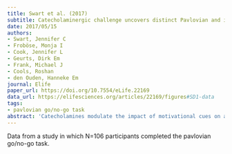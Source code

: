 ```yaml
---
title: Swart et al. (2017)
subtitle: Catecholaminergic challenge uncovers distinct Pavlovian and instrumental mechanisms of motivated (in)action
date: 2017/05/15
authors:
- Swart, Jennifer C
- Froböse, Monja I
- Cook, Jennifer L
- Geurts, Dirk Em
- Frank, Michael J
- Cools, Roshan
- den Ouden, Hanneke Em
journal: Elife
paper_url: https://doi.org/10.7554/eLife.22169
data_url: https://elifesciences.org/articles/22169/figures#SD1-data
tags:
- pavlovian go/no-go task
abstract: 'Catecholamines modulate the impact of motivational cues on action. Such motivational biases have been proposed to reflect cue-based, Pavlovian effects. Here, we assess whether motivational biases may also arise from asymmetrical instrumental learning of active and passive responses following reward and punishment outcomes. We present a novel paradigm, allowing us to disentangle the impact of reward and punishment on instrumental learning from Pavlovian response biasing. Computational analyses showed that motivational biases reflect both Pavlovian and instrumental effects: reward and punishment cues promoted generalized (in)action in a Pavlovian manner, whereas outcomes enhanced instrumental (un)learning of chosen actions. These cue- and outcome-based biases were altered independently by the catecholamine enhancer melthylphenidate. Methylphenidates effect varied across individuals with a putative proxy of baseline dopamine synthesis capacity, working memory span. Our study uncovers two distinct mechanisms by which motivation impacts behaviour, and helps refine current models of catecholaminergic modulation of motivated action.'
---
```


Data from a study in which N=106 participants completed the pavlovian go/no-go task.
